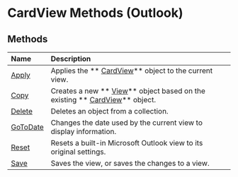 
# CardView Methods (Outlook)

## Methods



|**Name**|**Description**|
|:-----|:-----|
| [Apply](2fa94420-2780-0e48-3a8c-69ad220bb596.md)|Applies the  ** [CardView](cdac229b-f2b6-9ecb-e1a7-b53509426570.md)** object to the current view.|
| [Copy](36f59955-3bbb-99b4-af1a-3b0165470a89.md)|Creates a new  ** [View](41c8d149-9912-1685-4c8b-3c849cc6f1ed.md)** object based on the existing ** [CardView](cdac229b-f2b6-9ecb-e1a7-b53509426570.md)** object.|
| [Delete](909c418b-7af7-ecee-f414-6bd38de15419.md)|Deletes an object from a collection.|
| [GoToDate](c68e379b-92cf-b93e-5f67-911767166d18.md)|Changes the date used by the current view to display information.|
| [Reset](47d6e16a-e789-2224-ec11-0569f199f787.md)|Resets a built-in Microsoft Outlook view to its original settings.|
| [Save](78d967c3-c685-89c3-0569-52af744b10fb.md)|Saves the view, or saves the changes to a view.|
